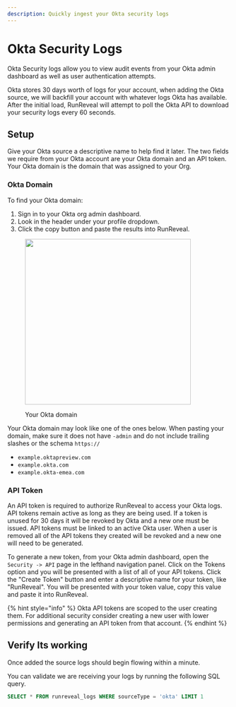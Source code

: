 ```yaml
---
description: Quickly ingest your Okta security logs
---
```


# Okta Security Logs

Okta Security logs allow you to view audit events from your Okta admin dashboard as well as user authentication attempts.

Okta stores 30 days worth of logs for your account, when adding the Okta source, we will backfill your account with whatever logs Okta has available. After the initial load, RunReveal will attempt to poll the Okta API to download your security logs every 60 seconds.

## Setup

Give your Okta source a descriptive name to help find it later. The two fields we require from your Okta account are your Okta domain and an API token. Your Okta domain is the domain that was assigned to your Org.

### Okta Domain

To find your Okta domain:

1. Sign in to your Okta org admin dashboard.
2. Look in the header under your profile dropdown.
3. Click the copy button and paste the results into RunReveal.

<figure><img src="../../.gitbook/assets/Screenshot 2023-08-09 at 9.12.30 AM.png" alt="" width="375"><figcaption><p>Your Okta domain</p></figcaption></figure>

Your Okta domain may look like one of the ones below. When pasting your domain, make sure it does not have `-admin` and do not include trailing slashes or the schema `https://`

* `example.oktapreview.com`
* `example.okta.com`
* `example.okta-emea.com`

### API Token

An API token is required to authorize RunReveal to access your Okta logs. API tokens remain active as long as they are being used. If a token is unused for 30 days it will be revoked by Okta and a new one must be issued. API tokens must be linked to an active Okta user. When a user is removed all of the API tokens they created will be revoked and a new one will need to be generated.

To generate a new token, from your Okta admin dashboard, open the `Security -> API` page in the lefthand navigation panel. Click on the Tokens option and you will be presented with a list of all of your API tokens. Click the "Create Token" button and enter a descriptive name for your token, like "RunReveal". You will be presented with your token value, copy this value and paste it into RunReveal.

{% hint style="info" %}
Okta API tokens are scoped to the user creating them. For additional security consider creating a new user with lower permissions and generating an API token from that account.
{% endhint %}

## Verify Its working

Once added the source logs should begin flowing within a minute.

You can validate we are receiving your logs by running the following SQL query.

```sql
SELECT * FROM runreveal_logs WHERE sourceType = 'okta' LIMIT 1
```

